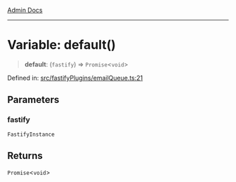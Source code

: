 [Admin Docs](/)

***

# Variable: default()

> **default**: (`fastify`) => `Promise`\<`void`\>

Defined in: [src/fastifyPlugins/emailQueue.ts:21](https://github.com/Sourya07/talawa-api/blob/2dc82649c98e5346c00cdf926fe1d0bc13ec1544/src/fastifyPlugins/emailQueue.ts#L21)

## Parameters

### fastify

`FastifyInstance`

## Returns

`Promise`\<`void`\>
